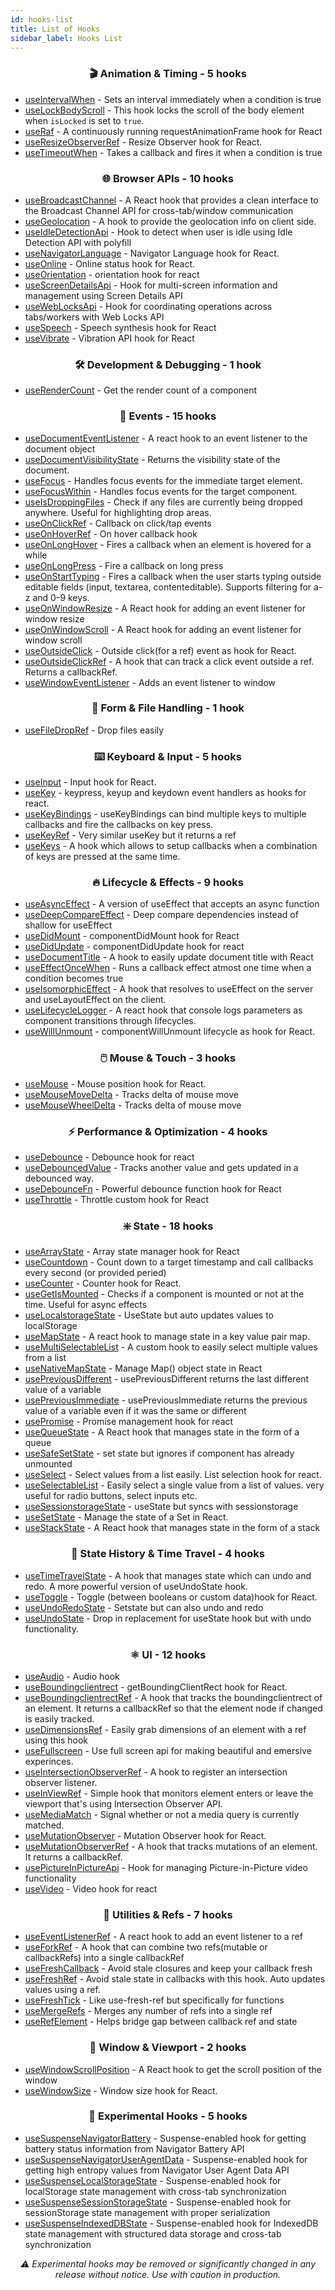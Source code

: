 ```yaml
---
id: hooks-list
title: List of Hooks
sidebar_label: Hooks List
---
```


<!--hookslist start-->

<h3 align="center">🎬 Animation & Timing - 5 hooks</h3>

* [useIntervalWhen](https://rooks.vercel.app/docs/hooks/useIntervalWhen) - Sets an interval immediately when a condition is true
* [useLockBodyScroll](https://rooks.vercel.app/docs/hooks/useLockBodyScroll) - This hook locks the scroll of the body element when `isLocked` is set to `true`.
* [useRaf](https://rooks.vercel.app/docs/hooks/useRaf) - A continuously running requestAnimationFrame hook for React
* [useResizeObserverRef](https://rooks.vercel.app/docs/hooks/useResizeObserverRef) - Resize Observer hook for React.
* [useTimeoutWhen](https://rooks.vercel.app/docs/hooks/useTimeoutWhen) - Takes a callback and fires it when a condition is true

<h3 align="center">🌐 Browser APIs - 10 hooks</h3>

* [useBroadcastChannel](https://rooks.vercel.app/docs/hooks/useBroadcastChannel) - A React hook that provides a clean interface to the Broadcast Channel API for cross-tab/window communication
* [useGeolocation](https://rooks.vercel.app/docs/hooks/useGeolocation) - A hook to provide the geolocation info on client side.
* [useIdleDetectionApi](https://rooks.vercel.app/docs/hooks/useIdleDetectionApi) - Hook to detect when user is idle using Idle Detection API with polyfill
* [useNavigatorLanguage](https://rooks.vercel.app/docs/hooks/useNavigatorLanguage) - Navigator Language hook for React.
* [useOnline](https://rooks.vercel.app/docs/hooks/useOnline) - Online status hook for React.
* [useOrientation](https://rooks.vercel.app/docs/hooks/useOrientation) - orientation hook for react
* [useScreenDetailsApi](https://rooks.vercel.app/docs/hooks/useScreenDetailsApi) - Hook for multi-screen information and management using Screen Details API
* [useWebLocksApi](https://rooks.vercel.app/docs/hooks/useWebLocksApi) - Hook for coordinating operations across tabs/workers with Web Locks API
* [useSpeech](https://rooks.vercel.app/docs/hooks/useSpeech) - Speech synthesis hook for React
* [useVibrate](https://rooks.vercel.app/docs/hooks/useVibrate) - Vibration API hook for React

<h3 align="center">🛠️ Development & Debugging - 1 hook</h3>

* [useRenderCount](https://rooks.vercel.app/docs/hooks/useRenderCount) - Get the render count of a component

<h3 align="center">🚀 Events - 15 hooks</h3>

* [useDocumentEventListener](https://rooks.vercel.app/docs/hooks/useDocumentEventListener) - A react hook to an event listener to the document object
* [useDocumentVisibilityState](https://rooks.vercel.app/docs/hooks/useDocumentVisibilityState) - Returns the visibility state of the document.
* [useFocus](https://rooks.vercel.app/docs/hooks/useFocus) - Handles focus events for the immediate target element.
* [useFocusWithin](https://rooks.vercel.app/docs/hooks/useFocusWithin) - Handles focus events for the target component.
* [useIsDroppingFiles](https://rooks.vercel.app/docs/hooks/useIsDroppingFiles) - Check if any files are currently being dropped anywhere. Useful for highlighting drop areas.
* [useOnClickRef](https://rooks.vercel.app/docs/hooks/useOnClickRef) - Callback on click/tap events
* [useOnHoverRef](https://rooks.vercel.app/docs/hooks/useOnHoverRef) - On hover callback hook
* [useOnLongHover](https://rooks.vercel.app/docs/hooks/useOnLongHover) - Fires a callback when an element is hovered for a while
* [useOnLongPress](https://rooks.vercel.app/docs/hooks/useOnLongPress) - Fire a callback on long press
* [useOnStartTyping](https://rooks.vercel.app/docs/hooks/useOnStartTyping) - Fires a callback when the user starts typing outside editable fields (input, textarea, contenteditable). Supports filtering for a-z and 0-9 keys.
* [useOnWindowResize](https://rooks.vercel.app/docs/hooks/useOnWindowResize) - A React hook for adding an event listener for window resize
* [useOnWindowScroll](https://rooks.vercel.app/docs/hooks/useOnWindowScroll) - A React hook for adding an event listener for window scroll
* [useOutsideClick](https://rooks.vercel.app/docs/hooks/useOutsideClick) - Outside click(for a ref) event as hook for React.
* [useOutsideClickRef](https://rooks.vercel.app/docs/hooks/useOutsideClickRef) - A hook that can track a click event outside a ref. Returns a callbackRef.
* [useWindowEventListener](https://rooks.vercel.app/docs/hooks/useWindowEventListener) - Adds an event listener to window

<h3 align="center">📝 Form & File Handling - 1 hook</h3>

* [useFileDropRef](https://rooks.vercel.app/docs/hooks/useFileDropRef) - Drop files easily

<h3 align="center">⌨️ Keyboard & Input - 5 hooks</h3>

* [useInput](https://rooks.vercel.app/docs/hooks/useInput) - Input hook for React.
* [useKey](https://rooks.vercel.app/docs/hooks/useKey) - keypress, keyup and keydown event handlers as hooks for react.
* [useKeyBindings](https://rooks.vercel.app/docs/hooks/useKeyBindings) - useKeyBindings can bind multiple keys to multiple callbacks and fire the callbacks on key press.
* [useKeyRef](https://rooks.vercel.app/docs/hooks/useKeyRef) - Very similar useKey but it returns a ref
* [useKeys](https://rooks.vercel.app/docs/hooks/useKeys) - A hook which allows to setup callbacks when a combination of keys are pressed at the same time.

<h3 align="center">🔥 Lifecycle & Effects - 9 hooks</h3>

* [useAsyncEffect](https://rooks.vercel.app/docs/hooks/useAsyncEffect) - A version of useEffect that accepts an async function
* [useDeepCompareEffect](https://rooks.vercel.app/docs/hooks/useDeepCompareEffect) - Deep compare dependencies instead of shallow for useEffect
* [useDidMount](https://rooks.vercel.app/docs/hooks/useDidMount) - componentDidMount hook for React
* [useDidUpdate](https://rooks.vercel.app/docs/hooks/useDidUpdate) - componentDidUpdate hook for react
* [useDocumentTitle](https://rooks.vercel.app/docs/hooks/useDocumentTitle) - A hook to easily update document title with React
* [useEffectOnceWhen](https://rooks.vercel.app/docs/hooks/useEffectOnceWhen) - Runs a callback effect atmost one time when a condition becomes true
* [useIsomorphicEffect](https://rooks.vercel.app/docs/hooks/useIsomorphicEffect) - A hook that resolves to useEffect on the server and useLayoutEffect on the client.
* [useLifecycleLogger](https://rooks.vercel.app/docs/hooks/useLifecycleLogger) - A react hook that console logs parameters as component transitions through lifecycles.
* [useWillUnmount](https://rooks.vercel.app/docs/hooks/useWillUnmount) - componentWillUnmount lifecycle as hook for React.

<h3 align="center">🖱️ Mouse & Touch - 3 hooks</h3>

* [useMouse](https://rooks.vercel.app/docs/hooks/useMouse) - Mouse position hook for React.
* [useMouseMoveDelta](https://rooks.vercel.app/docs/hooks/useMouseMoveDelta) - Tracks delta of mouse move
* [useMouseWheelDelta](https://rooks.vercel.app/docs/hooks/useMouseWheelDelta) - Tracks delta of mouse move

<h3 align="center">⚡ Performance & Optimization - 4 hooks</h3>

* [useDebounce](https://rooks.vercel.app/docs/hooks/useDebounce) - Debounce hook for react
* [useDebouncedValue](https://rooks.vercel.app/docs/hooks/useDebouncedValue) - Tracks another value and gets updated in a debounced way.
* [useDebounceFn](https://rooks.vercel.app/docs/hooks/useDebounceFn) - Powerful debounce function hook for React
* [useThrottle](https://rooks.vercel.app/docs/hooks/useThrottle) - Throttle custom hook for React

<h3 align="center">❇️ State - 18 hooks</h3>

* [useArrayState](https://rooks.vercel.app/docs/hooks/useArrayState) - Array state manager hook for React
* [useCountdown](https://rooks.vercel.app/docs/hooks/useCountdown) - Count down to a target timestamp and call callbacks every second (or provided peried)
* [useCounter](https://rooks.vercel.app/docs/hooks/useCounter) - Counter hook for React.
* [useGetIsMounted](https://rooks.vercel.app/docs/hooks/useGetIsMounted) - Checks if a component is mounted or not at the time. Useful for async effects
* [useLocalstorageState](https://rooks.vercel.app/docs/hooks/useLocalstorageState) - UseState but auto updates values to localStorage
* [useMapState](https://rooks.vercel.app/docs/hooks/useMapState) - A react hook to manage state in a key value pair map.
* [useMultiSelectableList](https://rooks.vercel.app/docs/hooks/useMultiSelectableList) - A custom hook to easily select multiple values from a list
* [useNativeMapState](https://rooks.vercel.app/docs/hooks/useNativeMapState) - Manage Map() object state in React
* [usePreviousDifferent](https://rooks.vercel.app/docs/hooks/usePreviousDifferent) - usePreviousDifferent returns the last different value of a variable
* [usePreviousImmediate](https://rooks.vercel.app/docs/hooks/usePreviousImmediate) - usePreviousImmediate returns the previous value of a variable even if it was the same or different
* [usePromise](https://rooks.vercel.app/docs/hooks/usePromise) - Promise management hook for react
* [useQueueState](https://rooks.vercel.app/docs/hooks/useQueueState) - A React hook that manages state in the form of a queue
* [useSafeSetState](https://rooks.vercel.app/docs/hooks/useSafeSetState) - set state but ignores if component has already unmounted
* [useSelect](https://rooks.vercel.app/docs/hooks/useSelect) - Select values from a list easily. List selection hook for react.
* [useSelectableList](https://rooks.vercel.app/docs/hooks/useSelectableList) - Easily select a single value from a list of values. very useful for radio buttons, select inputs  etc.
* [useSessionstorageState](https://rooks.vercel.app/docs/hooks/useSessionstorageState) - useState but syncs with sessionstorage
* [useSetState](https://rooks.vercel.app/docs/hooks/useSetState) - Manage the state of a Set in React.
* [useStackState](https://rooks.vercel.app/docs/hooks/useStackState) - A React hook that manages state in the form of a stack

<h3 align="center">🔄 State History & Time Travel - 4 hooks</h3>

* [useTimeTravelState](https://rooks.vercel.app/docs/hooks/useTimeTravelState) - A hook that manages state which can undo and redo. A more powerful version of useUndoState hook.
* [useToggle](https://rooks.vercel.app/docs/hooks/useToggle) - Toggle (between booleans or custom data)hook for React.
* [useUndoRedoState](https://rooks.vercel.app/docs/hooks/useUndoRedoState) - Setstate but can also undo and redo
* [useUndoState](https://rooks.vercel.app/docs/hooks/useUndoState) - Drop in replacement for useState hook but with undo functionality.

<h3 align="center">⚛️ UI - 12 hooks</h3>

* [useAudio](https://rooks.vercel.app/docs/hooks/useAudio) - Audio hook
* [useBoundingclientrect](https://rooks.vercel.app/docs/hooks/useBoundingclientrect) - getBoundingClientRect hook for React.
* [useBoundingclientrectRef](https://rooks.vercel.app/docs/hooks/useBoundingclientrectRef) - A hook that tracks the boundingclientrect of an element. It returns a callbackRef so that the element node if changed is easily tracked.
* [useDimensionsRef](https://rooks.vercel.app/docs/hooks/useDimensionsRef) - Easily grab dimensions of an element with a ref using this hook
* [useFullscreen](https://rooks.vercel.app/docs/hooks/useFullscreen) - Use full screen api for making beautiful and emersive experinces.
* [useIntersectionObserverRef](https://rooks.vercel.app/docs/hooks/useIntersectionObserverRef) - A hook to register an intersection observer listener.
* [useInViewRef](https://rooks.vercel.app/docs/hooks/useInViewRef) - Simple hook that monitors element enters or leave the viewport that's using Intersection Observer API.
* [useMediaMatch](https://rooks.vercel.app/docs/hooks/useMediaMatch) - Signal whether or not a media query is currently matched.
* [useMutationObserver](https://rooks.vercel.app/docs/hooks/useMutationObserver) - Mutation Observer hook for React.
* [useMutationObserverRef](https://rooks.vercel.app/docs/hooks/useMutationObserverRef) - A hook that tracks mutations of an element. It returns a callbackRef.
* [usePictureInPictureApi](https://rooks.vercel.app/docs/hooks/usePictureInPictureApi) - Hook for managing Picture-in-Picture video functionality
* [useVideo](https://rooks.vercel.app/docs/hooks/useVideo) - Video hook for react

<h3 align="center">🔧 Utilities & Refs - 7 hooks</h3>

* [useEventListenerRef](https://rooks.vercel.app/docs/hooks/useEventListenerRef) - A react hook to add an event listener to a ref
* [useForkRef](https://rooks.vercel.app/docs/hooks/useForkRef) - A hook that can combine two refs(mutable or callbackRefs) into a single callbackRef
* [useFreshCallback](https://rooks.vercel.app/docs/hooks/useFreshCallback) - Avoid stale closures and keep your callback fresh
* [useFreshRef](https://rooks.vercel.app/docs/hooks/useFreshRef) - Avoid stale state in callbacks with this hook. Auto updates values using a ref.
* [useFreshTick](https://rooks.vercel.app/docs/hooks/useFreshTick) - Like use-fresh-ref but specifically for functions
* [useMergeRefs](https://rooks.vercel.app/docs/hooks/useMergeRefs) - Merges any number of refs into a single ref
* [useRefElement](https://rooks.vercel.app/docs/hooks/useRefElement) - Helps bridge gap between callback ref and state

<h3 align="center">📱 Window & Viewport - 2 hooks</h3>

* [useWindowScrollPosition](https://rooks.vercel.app/docs/hooks/useWindowScrollPosition) - A React hook to get the scroll position of the window
* [useWindowSize](https://rooks.vercel.app/docs/hooks/useWindowSize) - Window size hook for React.

<h3 align="center">🧪 Experimental Hooks - 5 hooks</h3>

* [useSuspenseNavigatorBattery](https://rooks.vercel.app/docs/hooks/useSuspenseNavigatorBattery) - Suspense-enabled hook for getting battery status information from Navigator Battery API
* [useSuspenseNavigatorUserAgentData](https://rooks.vercel.app/docs/hooks/useSuspenseNavigatorUserAgentData) - Suspense-enabled hook for getting high entropy values from Navigator User Agent Data API
* [useSuspenseLocalStorageState](https://rooks.vercel.app/docs/hooks/useSuspenseLocalStorageState) - Suspense-enabled hook for localStorage state management with cross-tab synchronization
* [useSuspenseSessionStorageState](https://rooks.vercel.app/docs/hooks/useSuspenseSessionStorageState) - Suspense-enabled hook for sessionStorage state management with proper serialization
* [useSuspenseIndexedDBState](https://rooks.vercel.app/docs/hooks/useSuspenseIndexedDBState) - Suspense-enabled hook for IndexedDB state management with structured data storage and cross-tab synchronization

<p align="center"><em>⚠️ Experimental hooks may be removed or significantly changed in any release without notice. Use with caution in production.</em></p>

<!--hookslist end-->

